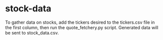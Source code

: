# stock-data
To gather data on stocks, add the tickers desired to the tickers.csv file in the first column, then run the quote_fetchery.py script. Generated data will be sent to stock_data.csv.
